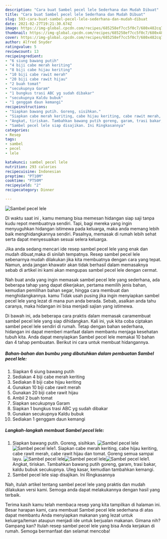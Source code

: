 ```yaml
---
description: "Cara buat Sambel pecel lele Sederhana dan Mudah Dibuat"
title: "Cara buat Sambel pecel lele Sederhana dan Mudah Dibuat"
slug: 593-cara-buat-sambel-pecel-lele-sederhana-dan-mudah-dibuat
date: 2021-02-27T19:21:30.674Z
image: https://img-global.cpcdn.com/recipes/685258ef7cc5f0c7/680x482cq70/sambel-pecel-lele-foto-resep-utama.jpg
thumbnail: https://img-global.cpcdn.com/recipes/685258ef7cc5f0c7/680x482cq70/sambel-pecel-lele-foto-resep-utama.jpg
cover: https://img-global.cpcdn.com/recipes/685258ef7cc5f0c7/680x482cq70/sambel-pecel-lele-foto-resep-utama.jpg
author: Alfred Snyder
ratingvalue: 5
reviewcount: 13
recipeingredient:
- "6 siung bawang putih"
- "4 biji cabe merah keriting"
- "8 biji cabe hijau keriting"
- "10 biji cabe rawit merah"
- "20 biji cabe rawit hijau"
- "2 buah tomat"
- "secukupnya Garam"
- "1 bungkus trasi ABC yg sudah dibakar"
- "secukupnya Kaldu bubuk"
- "1 genggam daun kemangi"
recipeinstructions:
- "Siapkan bawang putih. Goreng, sisihkan."
- "Siapkan cabe merah keriting, cabe hijau keriting, cabe rawit merah, cabe rawit hijau dan tomat. Goreng semua sampai layu."
- "Angkat, tiriskan. Tambahkan bawang putih goreng, garam, trasi bakar, kaldu bubuk secukupnya. Uleg kasar, kemudian tambahkan kemangi."
- "Sambel pecel lele siap disajikan. Ini Ringkasannya"
categories:
- Resep
tags:
- sambel
- pecel
- lele

katakunci: sambel pecel lele 
nutrition: 293 calories
recipecuisine: Indonesian
preptime: "PT10M"
cooktime: "PT50M"
recipeyield: "2"
recipecategory: Dinner

---
```



![Sambel pecel lele](https://img-global.cpcdn.com/recipes/685258ef7cc5f0c7/680x482cq70/sambel-pecel-lele-foto-resep-utama.jpg)

Di waktu  saat ini , kamu memang bisa memesan hidangan siap saji tanpa kudu repot membuatnya sendiri. Tapi, bagi mereka yang ingin menyuguhkan hidangan istimewa pada keluarga, maka anda memang lebih baik menghidangkannya sendiri. Pasalnya, memasak di rumah lebih sehat serta dapat menyesuaikan sesuai selera keluarga.

Jika anda sedang mencari ide resep sambel pecel lele yang enak dan mudah dibuat,maka di sinilah tempatnya. Resep sambel pecel lele  sebenarnya mudah dilakukan jika kita membuatnya dengan cara yang tepat. Namun, anda jangan khawatir akan tidak berhasil dalam memasaknya 
sebab di artikel ini kami akan mengupas sambel pecel lele dengan cermat.  



Nah buat anda yang ingin memasak sambel pecel lele yang sederhana, ada beberapa tahap yang dapat dikerjakan, pertama memilih jenis bahan, kemudian pemilihan bahan segar, hingga cara membuat dan menghidangkannya. kamu Tidak usah pusing jika ingin menyiapkan sambel pecel lele yang lezat di mana pun anda berada. Sebab, asalkan anda  tahu caranya, maka hidangan ini bisa menjadi sajian yang istimewa.

Di bawah ini, ada beberapa cara praktis  dalam memasak caramembuat sambel pecel lele yang siap dihidangkan. Kali ini, yuk kita coba ciptakan sambel pecel lele sendiri di rumah. Tetap dengan bahan sederhana, hidangan ini dapat memberi manfaat dalam membantu menjaga kesehatan tubuh kita. Anda dapat menyiapkan Sambel pecel lele memakai 10 bahan dan 4 tahap pembuatan. Berikut ini cara untuk membuat hidangannya.

<!--inarticleads1-->

##### Bahan-bahan dan bumbu yang dibutuhkan dalam pembuatan Sambel pecel lele:

1. Siapkan 6 siung bawang putih
1. Sediakan 4 biji cabe merah keriting
1. Sediakan 8 biji cabe hijau keriting
1. Gunakan 10 biji cabe rawit merah
1. Gunakan 20 biji cabe rawit hijau
1. Ambil 2 buah tomat
1. Siapkan secukupnya Garam
1. Siapkan 1 bungkus trasi ABC yg sudah dibakar
1. Gunakan secukupnya Kaldu bubuk
1. Sediakan 1 genggam daun kemangi




<!--inarticleads2-->

##### Langkah-langkah membuat Sambel pecel lele:

1. Siapkan bawang putih. Goreng, sisihkan.
<img src="https://img-global.cpcdn.com/steps/22f049da62b5e3c5/160x128cq70/sambel-pecel-lele-langkah-memasak-1-foto.jpg" alt="Sambel pecel lele"><img src="https://img-global.cpcdn.com/steps/97a562a19b289d8d/160x128cq70/sambel-pecel-lele-langkah-memasak-1-foto.jpg" alt="Sambel pecel lele">1. Siapkan cabe merah keriting, cabe hijau keriting, cabe rawit merah, cabe rawit hijau dan tomat. Goreng semua sampai layu.
<img src="https://img-global.cpcdn.com/steps/642c2a1b3a8d0946/160x128cq70/sambel-pecel-lele-langkah-memasak-2-foto.jpg" alt="Sambel pecel lele"><img src="https://img-global.cpcdn.com/steps/b866de67a98512f4/160x128cq70/sambel-pecel-lele-langkah-memasak-2-foto.jpg" alt="Sambel pecel lele"><img src="https://img-global.cpcdn.com/steps/561ae78f293832e9/160x128cq70/sambel-pecel-lele-langkah-memasak-2-foto.jpg" alt="Sambel pecel lele">1. Angkat, tiriskan. Tambahkan bawang putih goreng, garam, trasi bakar, kaldu bubuk secukupnya. Uleg kasar, kemudian tambahkan kemangi.
1. Sambel pecel lele siap disajikan. Ini Ringkasannya




Nah, itulah artikel tentang  sambel pecel lele  yang praktis dan mudah dilakukan versi kami. Semoga anda dapat melakukannya dengan hasil yang terbaik. 

Terima kasih kamu telah membaca resep yang kita tampilkan di halaman ini. Besar harapan kami, cara membuat  Sambel pecel lele sederhana di atas dapat membantu Anda menyiapkan makanan yang lezat untuk keluarga/teman ataupun menjadi ide untuk berjualan makanan. Gimana nih? Gampang kan? Itulah resep sambel pecel lele yang bisa Anda kerjakan di rumah. Semoga bermanfaat dan selamat mencoba!

